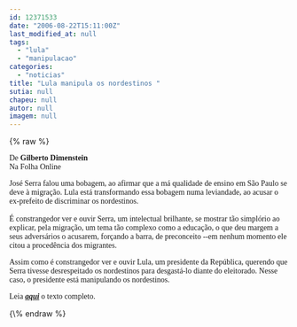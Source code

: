 ```yaml
---
id: 12371533
date: "2006-08-22T15:11:00Z"
last_modified_at: null
tags:
  - "lula"
  - "manipulacao"
categories:
  - "noticias"
title: "Lula manipula os nordestinos "
sutia: null
chapeu: null
autor: null
imagem: null
---
```

{\% raw %}
<p><P><FONT face=Verdana>De <B>Gilberto Dimenstein</B><BR>Na Folha Online</FONT></P></p>
<p><P><FONT face=Verdana>José Serra falou uma bobagem, ao afirmar que a má qualidade de ensino em São Paulo se deve à migração. Lula está transformando essa bobagem numa leviandade, ao acusar o ex-prefeito de discriminar os nordestinos.<BR><BR>É constrangedor ver e ouvir Serra, um intelectual brilhante, se mostrar tão simplório ao explicar, pela migração, um tema tão complexo como a educação, o que deu margem a seus adversários o acusarem, forçando a barra, de preconceito --em nenhum momento ele citou a procedência dos migrantes. </FONT></P></p>
<p><P><FONT face=Verdana>Assim como é constrangedor ver e ouvir Lula, um presidente da República, querendo que Serra tivesse desrespeitado os nordestinos para desgastá-lo diante do eleitorado. Nesse caso, o presidente está manipulando os nordestinos.<BR></P></FONT><FONT face=Verdana></p>
<p><P>Leia <B><EM><A href=\"https://www1.folha.uol.com.br/folha/pensata/ult508u315.shtml\" target=_blank>aqui</A></EM></B> o texto completo.</P></FONT> </p>
{\% endraw %}